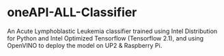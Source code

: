 # oneAPI-ALL-Classifier
An Acute Lymphoblastic Leukemia classifier trained using Intel Distribution for Python and Intel Optimized Tensorflow (Tensorflow 2.1), and using OpenVINO to deploy the model on UP2 &amp; Raspberry Pi.
